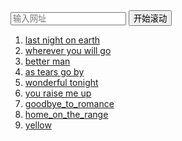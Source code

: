 <input type="text" placeholder="输入网址" id="urlInput">
<button onclick="enterScrollPage()">开始滚动</button>
<script>
  function enterScrollPage() {
    var url = document.querySelector('#urlInput').value;
    location = 'page.html?p=' + url;
  }
</script>

1.  [last night on earth](page.html?p=https://tabs.ultimate-guitar.com/tab/green_day/last_night_on_earth_chords_824961)
2.  [wherever you will go](page.html?p=https://tabs.ultimate-guitar.com/tab/the_calling/wherever_you_will_go_chords_37465)
3.  [better man](page.html?p=http://m.jitaba.cn/view.php?aid=5978)
4.  [as tears go by](page.html?p=https://tabs.ultimate-guitar.com/tab/the_rolling_stones/as_tears_go_by_chords_346586)
5.  [wonderful tonight](page.html?p=http://www.ccguitar.cn/wy_html/6438.htm)
6.  [you raise me up](page.html?p=https://tabs.ultimate-guitar.com/tab/josh_groban/you_raise_me_up_chords_355090)
7.  [goodbye_to_romance](page.html?p=https://tabs.ultimate-guitar.com/tab/ozzy_osbourne/goodbye_to_romance_chords_1130955)
8.  [home_on_the_range](page.html?p=https://tabs.ultimate-guitar.com/tab/misc_traditional/home_on_the_range_chords_1726287)
9.  [yellow](page.html?p=https://tabs.ultimate-guitar.com/tab/coldplay/yellow_chords_540497)

